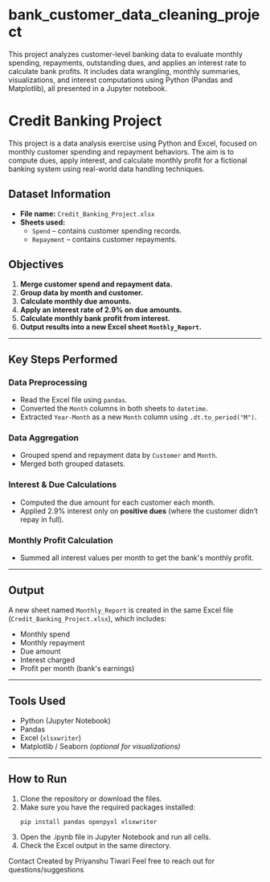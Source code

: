 # bank_customer_data_cleaning_project
This project analyzes customer-level banking data to evaluate monthly spending, repayments, outstanding dues, and applies an interest rate to calculate bank profits. It includes data wrangling, monthly summaries, visualizations, and interest computations using Python (Pandas and Matplotlib), all presented in a Jupyter notebook.

# Credit Banking Project

This project is a data analysis exercise using Python and Excel, focused on monthly customer spending and repayment behaviors. The aim is to compute dues, apply interest, and calculate monthly profit for a fictional banking system using real-world data handling techniques.

## Dataset Information

- **File name:** `Credit_Banking_Project.xlsx`
- **Sheets used:**
  - `Spend` – contains customer spending records.
  - `Repayment` – contains customer repayments.

##  Objectives

1. **Merge customer spend and repayment data.**
2. **Group data by month and customer.**
3. **Calculate monthly due amounts.**
4. **Apply an interest rate of 2.9% on due amounts.**
5. **Calculate monthly bank profit from interest.**
6. **Output results into a new Excel sheet `Monthly_Report`.**

---

## Key Steps Performed

### Data Preprocessing
- Read the Excel file using `pandas`.
- Converted the `Month` columns in both sheets to `datetime`.
- Extracted `Year-Month` as a new `Month` column using `.dt.to_period("M")`.

### Data Aggregation
- Grouped spend and repayment data by `Customer` and `Month`.
- Merged both grouped datasets.

### Interest & Due Calculations
- Computed the due amount for each customer each month.
- Applied 2.9% interest only on **positive dues** (where the customer didn’t repay in full).

### Monthly Profit Calculation
- Summed all interest values per month to get the bank's monthly profit.

---

## Output
A new sheet named `Monthly_Report` is created in the same Excel file (`Credit_Banking_Project.xlsx`), which includes:
- Monthly spend
- Monthly repayment
- Due amount
- Interest charged
- Profit per month (bank's earnings)

---

## Tools Used
- Python (Jupyter Notebook)
- Pandas
- Excel (`xlsxwriter`)
- Matplotlib / Seaborn *(optional for visualizations)*

---

## How to Run

1. Clone the repository or download the files.
2. Make sure you have the required packages installed:
   ```bash
   pip install pandas openpyxl xlsxwriter
3. Open the .ipynb file in Jupyter Notebook and run all cells.
4. Check the Excel output in the same directory.

Contact
Created by Priyanshu Tiwari
Feel free to reach out for questions/suggestions
